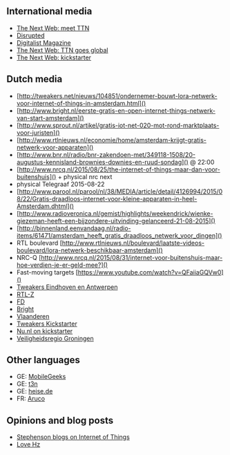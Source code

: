 ## International media

* [The Next Web: meet TTN](http://thenextweb.com/insider/2015/08/19/the-things-network-wants-to-make-every-city-smart-starting-with-amsterdam/)
* [Disrupted](http://www.disrupted.vc/archieven/journal/powering-the-internet-of-everything)
* [Digitalist Magazine](http://www.digitalistmag.com/innovation/crowdsourced-citywide-iot-network-03338513)
* [The Next Web: TTN goes global](http://thenextweb.com/dd/2015/10/01/smart-cities-are-springing-up-around-the-world-as-the-things-network-goes-global/)
* [The Next Web: kickstarter](http://thenextweb.com/gadgets/2015/10/21/these-devices-could-help-spread-internet-of-things-networks-across-cities-worldwide/)


## Dutch media

* [http://tweakers.net/nieuws/104851/ondernemer-bouwt-lora-netwerk-voor-internet-of-things-in-amsterdam.html]()
* [http://www.bright.nl/eerste-gratis-en-open-internet-things-netwerk-van-start-amsterdam]()
* [http://www.sprout.nl/artikel/gratis-iot-net-020-mot-rond-marktplaats-voor-juristen]()
* [http://www.rtlnieuws.nl/economie/home/amsterdam-krijgt-gratis-netwerk-voor-apparaten]()
* [http://www.bnr.nl/radio/bnr-zakendoen-met/349118-1508/20-augustus-kennisland-brownies-downies-en-ruud-sondag]() @ 22:00
* [http://www.nrcq.nl/2015/08/25/the-internet-of-things-maar-dan-voor-buitenshuis]() + physical nrc next
* physical Telegraaf 2015-08-22
* [http://www.parool.nl/parool/nl/38/MEDIA/article/detail/4126994/2015/08/22/Gratis-draadloos-internet-voor-kleine-apparaten-in-heel-Amsterdam.dhtml]()
* [http://www.radioveronica.nl/gemist/highlights/weekendrick/wienke-giezeman-heeft-een-bijzondere-uitvinding-gelanceerd-21-08-2015]()
* [http://binnenland.eenvandaag.nl/radio-items/61471/amsterdam_heeft_gratis_draadloos_netwerk_voor_dingen]()
* RTL boulevard [http://www.rtlnieuws.nl/boulevard/laatste-videos-boulevard/lora-netwerk-beschikbaar-amsterdam]()
* NRC-Q [http://www.nrcq.nl/2015/08/31/internet-voor-buitenshuis-maar-hoe-verdien-je-er-geld-mee?]()
* Fast-moving targets [https://www.youtube.com/watch?v=QFaiiaGQVw0]()
* [Tweakers Eindhoven en Antwerpen](http://tweakers.net/nieuws/105569/amsterdams-internet-of-things-netwerk-breidt-uit-naar-eindhoven-en-antwerpen.html)
* [RTL-Z](http://www.rtlz.nl/tv/laatste-videos/van-liempt-live-gratis-things-network-giga-kans-voor-bedrijfsleven)
* [FD](http://fd.nl/ondernemen/1123301/de-kennis-is-openbaar-wij-verdienen-zelf-niet-aan-het-netwerk)
* [Bright](http://www.bright.nl/the-things-network-breidt-uit-naar-7-wereldsteden)
* [Vlaanderen](http://datanews.knack.be/ict/nieuws/vlaanderen-krijgt-4e-open-source-iot-netwerk/article-normal-615263.html)
* [Tweakers Kickstarter](http://tweakers.net/nieuws/105909/amsterdams-internet-of-thingsnetwerk-biedt-hardware-aan-op-kickstarter.html)
* [Nu.nl on kickstarter](http://www.nu.nl/gadgets/4149651/amsterdams-internet-of-things-netwerk-start-crowdfundingcampagne.html)
* [Veiligheidsregio Groningen](http://www.veiligheidsregiogroningen.nl/nieuws/veiligheidsregio-groningen-neemt-deel-aan-ontwikkeling-internet-of-things)


## Other languages
* GE: [MobileGeeks](http://www.mobilegeeks.de/news/the-things-network-will-jede-stadt-smart-machen/)
* GE: [t3n](http://t3n.de/news/open-source-internet-der-dinge-things-network-650984/)
* GE: [heise.de](http://heise.de/forum/Make/News-Kommentare/The-Things-Network-Gateway-fuer-200-Euro-funkt-10-Kilometer-weit/forum-248126)
* FR: [Aruco](https://www.aruco.com/2015/10/the-things-network-lora-kickstarter/)


## Opinions and blog posts

* [Stephenson blogs on Internet of Things](http://www.stephensonstrategies.com/share-it-data-and-they-will-come/)
* [Love Hz](https://medium.com/@lovehz/the-things-network-the-power-of-open-iot-wans-306da32d7006#.uacp7q4kg)